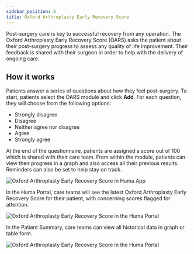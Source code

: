 ```yaml
---
sidebar_position: 8
title: Oxford Arthroplasty Early Recovery Score
---
```


Post-surgery care is key to successful recovery from any operation. The Oxford Arthroplasty Early Recovery Score (OARS) asks the patient about their post-surgery progress to assess any quality of life improvement. Their feedback is shared with their surgeon in order to help with the delivery of ongoing care.

## How it works

Patients answer a series of questions about how they feel post-surgery. To start, patients select the OARS module and click **Add**. For each question, they will choose from the following options:
- Strongly disagree
- Disagree
- Neither agree nor disagree
- Agree
- Strongly agree

At the end of the questionnaire, patients are assigned a score out of 100 which is shared with their care team. From within the module, patients can view their progress in a graph and also access all their previous results. Reminders can also be set to help stay on track.

![Oxford Arthroplasty Early Recovery Score in Huma App](./assets/oars.png)

In the Huma Portal, care teams will see the latest Oxford Arthroplasty Early Recovery Score for their patient, with concerning scores flagged for attention.

![Oxford Arthroplasty Early Recovery Score in the Huma Portal](./assets/cp-patient-list-oars.png)

In the Patient Summary, care teams can view all historical data in graph or table form.

![Oxford Arthroplasty Early Recovery Score in the Huma Portal](./assets/cp-module-details-oars.png)

